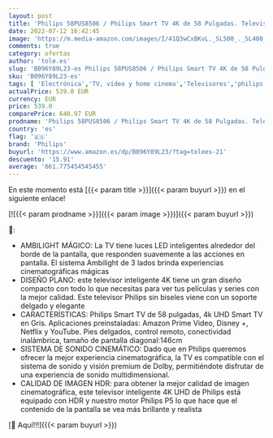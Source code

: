 ```yaml
---
layout: post
title: 'Philips 58PUS8506 / Philips Smart TV 4K de 58 Pulgadas. Televisión LED UHD Ideal para Netflix  Youtube y Gaming/Asistente de Google y Alexa/Android TV  Ambilight  HDR  Dolby Vision y Dolby Atmos'
date: 2022-07-12 16:42:45
image: 'https://m.media-amazon.com/images/I/41Q3wCxBKvL._SL500_._SL400_.jpg'
comments: true
category: ofertas
author: 'tole.es'
slug: 'B096Y89L23-es Philips 58PUS8506 / Philips Smart TV 4K de 58 Pulgadas....'
sku: 'B096Y89L23-es'
tags: [ 'Electrónica','TV, vídeo y home cinema','Televisores','philips','smart','tv','🇪🇸', ]
actualPrice: 539.0 EUR
currency: EUR
price: 539.0
comparePrice: 640.97 EUR
prodname: 'Philips 58PUS8506 / Philips Smart TV 4K de 58 Pulgadas. Televisión LED UHD Ideal para Netflix  Youtube y Gaming/Asistente de Google y Alexa/Android TV  Ambilight  HDR  Dolby Vision y Dolby Atmos'
country: 'es'
flag: '🇪🇸'
brand: 'Philips'
buyurl: 'https://www.amazon.es/dp/B096Y89L23/?tag=tolees-21'
descuento: '15.91'
average: '661.775454545455'
---
```


En este momento está [{{< param title >}}]({{< param buyurl >}}) en el siguiente enlace!

[![{{< param prodname >}}]({{< param image >}})]({{< param buyurl >}})

🔎:

- AMBILIGHT MÁGICO: La TV tiene luces LED inteligentes alrededor del borde de la pantalla, que responden suavemente a las acciones en pantalla. El sistema Ambilight de 3 lados brinda experiencias cinematográficas mágicas
- DISEÑO PLANO: este televisor inteligente 4K tiene un gran diseño compacto con todo lo que necesitas para ver tus películas y series con la mejor calidad. Este televisor Philips sin biseles viene con un soporte delgado y elegante
- CARACTERÍSTICAS: Philips Smart TV de 58 pulgadas, 4k UHD Smart TV en Gris. Aplicaciones preinstaladas: Amazon Prime Video, Disney +, Netflix y YouTube. Pies delgados, control remoto, conectividad inalámbrica, tamaño de pantalla diagonal:146cm
- SISTEMA DE SONIDO CINEMÁTICO: Dado que en Philips queremos ofrecer la mejor experiencia cinematográfica, la TV es compatible con el sistema de sonido y visión premium de Dolby, permitiéndote disfrutar de una experiencia de sonido multidimensional.
- CALIDAD DE IMAGEN HDR: para obtener la mejor calidad de imagen cinematográfica, este televisor inteligente 4K UHD de Philips está equipado con HDR y nuestro motor Philips P5 lo que hace que el contenido de la pantalla se vea más brillante y realista

[🛒 Aquí!!!]({{< param buyurl >}})
